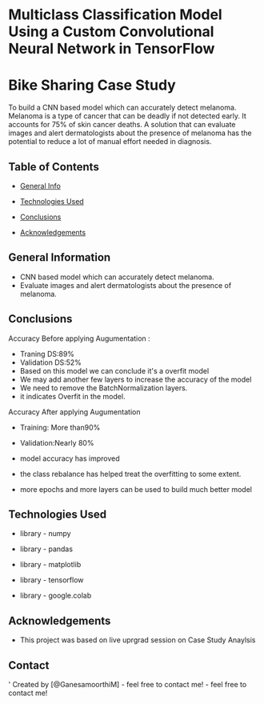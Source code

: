 # Multiclass Classification Model Using a Custom Convolutional Neural Network in TensorFlow 

# Bike Sharing Case Study

To build a CNN based model which can accurately detect melanoma. Melanoma is a type of cancer that can be deadly if not detected early. It accounts for 75% of skin cancer deaths. A solution that can evaluate images and alert dermatologists about the presence of melanoma has the potential to reduce a lot of manual effort needed in diagnosis.





## Table of Contents

* [General Info](#general-information)
* [Technologies Used](#technologies-used)

* [Conclusions](#conclusions)

* [Acknowledgements](#acknowledgements)



<!-- You can include any other section that is pertinent to your problem -->


## General Information

- CNN based model which can accurately detect melanoma.
- Evaluate images and alert dermatologists about the presence of melanoma. 

## Conclusions

Accuracy Before applying Augumentation :
-   Traning DS:89%
-   Validation DS:52%
-   Based on this model we can conclude it's a overfit model
-   We may add another few layers to increase the accuracy of the model
-   We need to remove the BatchNormalization layers.
-   it indicates Overfit in the model.

Accuracy After applying Augumentation
-   Training: More than90% 
-   Validation:Nearly 80%
-   model accuracy has improved
-   the class rebalance has helped treat the overfitting to some extent.

- more epochs and more layers can be used to build much better model
<!-- You don't have to answer all the questions - just the ones relevant to your project. -->



## Technologies Used

- library - numpy

- library - pandas
- library - matplotlib
- library - tensorflow
- library - google.colab


<!-- As the libraries versions keep on changing, it is recommended to mention the version of library used in this project -->



## Acknowledgements

- This project was based on live uprgrad session on Case Study Anaylsis



## Contact
'
Created by [@GanesamoorthiM] - feel free to contact me! - feel free to contact me!


<!-- Optional -->
<!-- ## License -->
<!-- This project is open source and available under the [... License](). -->

<!-- You don't have to include all sections - just the one's relevant to your project -->
